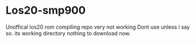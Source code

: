 # Los20-smp900
Unoffical los20 rom compiling repo very not working
Dont use unless i say so. its working directory nothing to download now.
